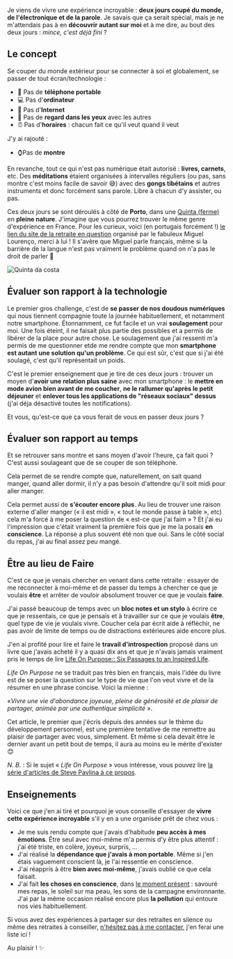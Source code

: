 <!-- 
.. title: Retraite en silence : incroyable leçon !
.. slug: retraite-en-silence-deux-jours-sans-parler-sans-portable-sans-montre
.. date: 2021-06-08 10:00:00+01:00
.. tags: Développement personnel, Silence
.. category: 
.. link: 
.. description: 
.. type: text
-->

Je viens de vivre une expérience incroyable : __deux jours coupé du monde, de l'électronique et de la parole__. Je savais que ça serait spécial, mais je ne m'attendais pas à en __découvrir autant sur moi__ et à me dire, au bout des deux jours : _mince, c'est déjà fini_ ?

<!-- TEASER_END -->

## Le concept

Se couper du monde extérieur pour se connecter à soi et globalement, se passer de tout écran/technologie :

- 📵 Pas de __téléphone portable__
- 💻 Pas d'__ordinateur__
- 🔗 Pas d'__Internet__
- 👀 Pas de __regard dans les yeux__ avec les autres
- ⏰ Pas d'__horaires__ : chacun fait ce qu'il veut quand il veut

J'y ai rajouté :
- ⌚Pas de __montre__

En revanche, tout ce qui n'est pas numérique était autorisé : __livres, carnets__, etc. Des __méditations__ étaient organisées à intervalles réguliers (ou pas, sans montre c'est moins facile de savoir 😅) avec des __gongs tibétains__ et autres instruments et donc forcément sans parole. Libre à chacun d'y assister, ou pas.

Ces deux jours se sont déroulés à côté de __Porto__, dans une [Quinta (ferme)](https://www.quintadacosta.pt/) en __pleine nature__. J'imagine que vous pourrez trouver le même genre d'expérience en France. Pour les curieux, voici (en portugais forcément !) [le lien du site de la retraite en question](https://www.retirodesilencio.com/) organisé par le fabuleux Miguel Lourenço, merci à lui ! Il s'avère que Miguel parle français, même si la barrière de la langue n'est pas vraiment le problème quand on n'a pas le droit de parler 🥸

![Quinta da costa](/images/quinta_da_costa.jpg)


## Évaluer son rapport à la technologie

Le premier gros challenge, c'est de __se passer de nos doudous numériques__ qui nous tiennent compagnie toute la journée habituellement, et notamment notre smartphone. Étonnamment, ce fut facile et un vrai __soulagement__ pour moi. Une fois éteint, il ne faisait plus partie des possibles et a permis de libérer de la place pour autre chose. Le soulagement que j'ai ressenti m'a permis de me questionner etde me rendre compte que mon __smartphone est autant une solution qu'un problème__. Ce qui est sûr, c'est que si j'ai été soulagé, c'est qu'il représentait un poids.

C'est le premier enseignement que je tire de ces deux jours : trouver un moyen d'__avoir une relation plus saine__ avec mon smartphone : le __mettre en mode avion bien avant de me coucher__, __ne le rallumer qu'après le petit déjeuner__ et __enlever tous les applications de "réseaux sociaux" dessus__ (j'ai déja désactivé toutes les notifications).

Et vous, qu'est-ce que ça vous ferait de vous en passer deux jours ?

## Évaluer son rapport au temps

Et se retrouver sans montre et sans moyen d'avoir l'heure, ça fait quoi ? C'est aussi soulageant que de se couper de son téléphone.

Cela permet de se rendre compte que, naturellement, on sait quand manger, quand aller dormir, il n'y a pas besoin d'attendre qu'il soit midi pour aller manger.

Cela permet aussi de __s'écouter encore plus__. Au lieu de trouver une raison externe d'aller manger (« il est midi », « tout le monde passe à table », etc) cela m'a forcé à me poser la question de « est-ce que j'ai faim » ? Et j'ai eu l'impression que c'était vraiment la première fois que je me la posais __en conscience__. La réponse a plus souvent été non que oui. Sans le côté social du repas, j'ai au final assez peu mangé.

## Être au lieu de Faire

C'est ce que je venais chercher en venant dans cette retraite : essayer de me reconnecter à moi-même et de passer du temps à chercher ce que je voulais __être__ et arrêter de vouloir absolument trouver ce que je voulais __faire__.

J'ai passé beaucoup de temps avec un __bloc notes et un stylo__ à écrire ce que je ressentais, ce que je pensais et à travailler sur ce que je voulais __être__, quel type de vie je voulais vivre. Coucher cela par écrit aide à réfléchir, ne pas avoir de limite de temps ou de distractions extérieures aide encore plus.

J'en ai profité pour lire et faire le __travail d'introspection__ proposé dans un livre que j'avais acheté il y a quasi dix ans et que je n'avais jamais vraiment pris le temps de lire [Life On Purpose:: Six Passages to an Inspired Life](https://www.amazon.fr/Life-Purpose-Passages-Inspired-English-ebook/dp/B009ABMG9I/).

_Life On Purpose_ ne se traduit pas très bien en français, mais l'idée du livre est de se poser la question sur le type de vie que l'on veut vivre et de la résumer en une phrase concise. Voici la mienne :

«_Vivre une vie d'abondance joyeuse, pleine de générosité et de plaisir de partager, animée par une authentique simplicité_ ».

Cet article, le premier que j'écris depuis des années sur le thème du développement personnel, est une première tentative de me remettre au plaisir de partager avec vous, simplement. Et même si cela devait être le dernier avant un petit bout de temps, il aura au moins eu le mérite d'exister 😊

_N. B._ : Si le sujet « _Life On Purpose_ » vous intéresse, vous pouvez lire [la série d'articles de Steve Pavlina à ce propos](https://stevepavlina.com/blog/2005/06/the-meaning-of-life-discover-your-purpose/).

## Enseignements

Voici ce que j'en ai tiré et pourquoi je vous conseille d'essayer de __vivre cette expérience incroyable__ s'il y en a une organisée prêt de chez vous :

- Je me suis rendu compte que j'avais d'habitude __peu accès à mes émotions__. Être seul avec moi-même m'a permis d'y être plus attentif : j'ai été triste, en colère, joyeux, surpris, …
- J'ai réalisé la __dépendance que j'avais à mon portable__. Même si j'en étais vaguement conscient là, je l'ai ressentie en conscience.
- J'ai réappris à être __bien avec moi-même__, j'avais oublié ce que cela faisait.
- J'ai fait __les choses en conscience__, dans [le moment présent](/blog/fr/le-pouvoir-du-moment-pr%C3%A9sent) : savouré mes repas, le soleil sur ma peau, les sons de la campagne environnante. J'ai par la même occasion réalisé encore plus __la pollution__ qui entoure nos vies habituellement.

Si vous avez des expériences à partager sur des retraites en silence ou même des retraites à conseiller, [n'hésitez pas à me contacter](/about), j'en ferai une liste ici !

Au plaisir ! ✨
